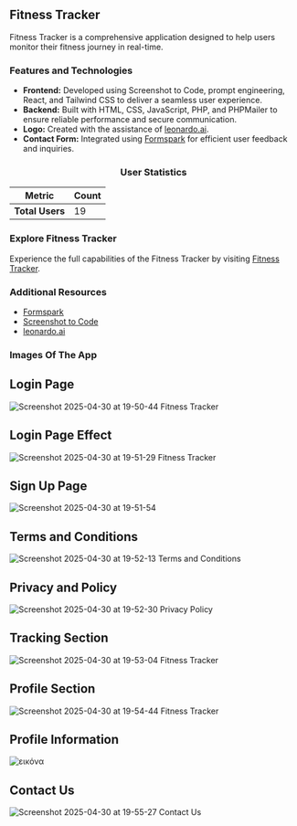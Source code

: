 ## Fitness Tracker

Fitness Tracker is a comprehensive application designed to help users monitor their fitness journey in real-time.

### Features and Technologies

- **Frontend:** Developed using Screenshot to Code, prompt engineering, React, and Tailwind CSS to deliver a seamless user experience.
- **Backend:** Built with HTML, CSS, JavaScript, PHP, and PHPMailer to ensure reliable performance and secure communication.
- **Logo:** Created with the assistance of [leonardo.ai](https://leonardo.ai).
- **Contact Form:** Integrated using [Formspark](https://formspark.io) for efficient user feedback and inquiries.

<div align="center">

### **User Statistics**

| **Metric**         | **Count** |
|---------------------|-----------|
| **Total Users**     | 19       |

</div>

### Explore Fitness Tracker

Experience the full capabilities of the Fitness Tracker by visiting [Fitness Tracker](https://fitnesstracker.site/).

### Additional Resources

- [Formspark](https://formspark.io/)
- [Screenshot to Code](https://screenshottocode.com/)
- [leonardo.ai](https://leonardo.ai/)

### Images Of The App ###

## Login Page ##  
 
![Screenshot 2025-04-30 at 19-50-44 Fitness Tracker](https://github.com/user-attachments/assets/e1ae010a-b6af-4106-b17e-0926044b0059)


## Login Page Effect ##   

![Screenshot 2025-04-30 at 19-51-29 Fitness Tracker](https://github.com/user-attachments/assets/35050b78-9d0f-4f32-b5e1-14c7c97269ea)

 ## Sign Up Page ##

![Screenshot 2025-04-30 at 19-51-54 ](https://github.com/user-attachments/assets/527c954c-ddd1-47e2-adaa-197ff12bb531)

## Terms and Conditions ## 

![Screenshot 2025-04-30 at 19-52-13 Terms and Conditions](https://github.com/user-attachments/assets/a8a35ff5-a902-4b3e-9cd6-5c6be30e2bd0)

## Privacy and Policy ##

![Screenshot 2025-04-30 at 19-52-30 Privacy Policy](https://github.com/user-attachments/assets/71057e22-8297-44c9-830b-e8881ad791fd)

## Tracking Section ## 

![Screenshot 2025-04-30 at 19-53-04 Fitness Tracker](https://github.com/user-attachments/assets/cad03bd9-2a87-42f5-81a3-4b568f4b4db7)

## Profile Section ## 

![Screenshot 2025-04-30 at 19-54-44 Fitness Tracker](https://github.com/user-attachments/assets/76e9de3b-28ee-43fd-a2ad-282112be1eac)

## Profile Information ## 

![εικόνα](https://github.com/user-attachments/assets/3628549b-9552-4797-ab21-b869e76e29b8)

## Contact Us ## 

![Screenshot 2025-04-30 at 19-55-27 Contact Us](https://github.com/user-attachments/assets/8301ed7f-d3bd-472e-9952-4aec78d5e890)


